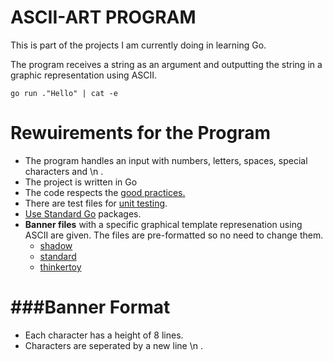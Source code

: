 ASCII-ART PROGRAM
=============

This is part of the projects I am currently doing in learning Go.

The program receives a string as an argument and outputting the string in a graphic representation using ASCII.

`go run ."Hello" | cat -e`

# Rewuirements for the Program

+ The program handles an input with numbers, letters, spaces, special characters and \n .
+ The project is written in Go
+ The code respects the [good practices.](https://learn.zone01kisumu.ke/git/root/public/src/branch/master/subjects/good-practices/README.md)
+ There are test files for [unit testing](https://go.dev/doc/tutorial/add-a-test).
+ [Use Standard Go](https://golang.org/pkg/) packages.
+ **Banner files** with a specific graphical template represenation using ASCII are given. The files are pre-formatted so no need to change them. 
    * [shadow](https://learn.zone01kisumu.ke/git/root/public/src/branch/master/subjects/ascii-art/shadow.txt)
    * [standard](https://learn.zone01kisumu.ke/git/root/public/src/branch/master/subjects/ascii-art/standard.txt)
    * [thinkertoy](https://learn.zone01kisumu.ke/git/root/public/src/branch/master/subjects/ascii-art/thinkertoy.txt)


###Banner Format
================

+ Each character has a height of 8 lines.
+ Characters are seperated by a new line \n .
